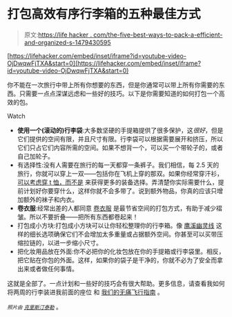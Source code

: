 # 打包高效有序行李箱的五种最佳方式

> 原文:[https://life hacker . com/the-five-best-ways-to-pack-a-efficient-and-organized-s-1479430595](https://lifehacker.com/the-five-best-ways-to-pack-an-efficient-and-organized-s-1479430595)

 [https://lifehacker.com/embed/inset/iframe?id=youtube-video-OjDwqwFjTXA&start=0](https://lifehacker.com/embed/inset/iframe?id=youtube-video-OjDwqwFjTXA&start=0) 

你不能在一次旅行中带上所有你想要的东西，但是你通常可以带上所有你需要的东西。只需要一点点深谋远虑和一些好的技巧。以下是你需要知道的如何打包一个高效的包。

Watch

*   **使用一个(滚动的)行李袋**:大多数坚硬的手提箱提供了很多保护，这*很好*，但是它们提供的空间有限，并且尺寸有限。行李袋可以根据需要展开和挤压，所以它们只占它们内容所需的空间。如果不想背一个，可以买一个带轮子的，或者自己加轮子。
*   有选择性:没有人需要在旅行的每一天都穿一条裤子。我们相信，每 2.5 天的旅行，你就可以穿上一双——包括你在飞机上穿的那双。如果你经常穿汗衫， [可以考虑穿 t 恤，而不是](http://lifehacker.com/pack-t-shirts-instead-of-undershirts-for-more-clothing-1486082105) 来获得更多的装备选择。弄清楚你实际需要什么，提前计划好你要穿什么，这样你就不会多带了。说到额外物品，你真的应该只增加额外的袜子和内衣。
*   **卷衣服**:经常出差的人都同意 [卷衣服](http://lifehacker.com/rolling-clothes-prevents-wrinkles-and-saves-packing-spa-5533463) 是最节省空间的打包方式，有助于减少褶皱。所以不要折叠——把所有东西都卷起来！
*   打包成小方块:打包成小方块可以让你轻松整理你的行李箱。像 [鹰溪幽灵线](http://lifehacker.com/pack-it-specter-cubes-shrink-your-clothes-to-fit-more-i-1485280479) 这样的细长选项确保它们不会增加太多重量或占据额外空间。你甚至可以买带压缩拉链的，以进一步缩小尺寸。
*   把化妆用品放在外面:你不必把你的化妆包放在你的手提箱或行李袋里。相反，把它贴在你包的外面。这样，如果你的袋子是干净的，你就不必为了安全而拿出来或者做任何事情。

这就是全部了。一点计划和一些好的技巧会有很大帮助。更多信息，请查看我如何将两周的行李装进我前面的座位 和 [我们的无痛飞行指南](http://lifehacker.com/how-to-ensure-your-next-flight-doesnt-suck-995109244) 。

*<small>照片由</small>* [*<small>克里斯汀泰勒</small>*](http://www.flickr.com/photos/kthread/4062409834/in/photolist-72KZRS-72KZVE-7bYUUS-7pRuvv-7rvYTi-7t5fGA-7vemrE-8RivUD-81bpy3-8o8TtN-7MvpTA-7MrrcD-7AowdL-e2pDsg-818fjH-81MpRE-eGXGY6-cxNNCS-9D8vJC-9r6nEW-9Ba9Wu-9r3p9g-9r6nz9-ddCz9K-81MpYy-dvRX8j-9EBVAE-awuU7F-dvLnRF-9rzp3P-7UMV52-bo43qP-a2derf-d3yM4Y-d3yMzS-d3yKVy-awxBTj-adXPco-d3LSeY-afYSXf-8fzq2v-ayw7tn-dVCvFP-b6jkTn-7Jr3M5-bDFPmS-cLUAC1-9hq9oA-bA2cWC-bsjSzi-czBp3W/) 。
